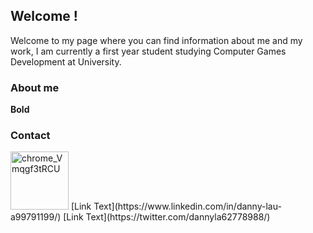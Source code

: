 ## Welcome !
Welcome to my page where you can find information about me and my work, I am currently a first year student studying Computer Games Development at University.





  ### About me 



**Bold** 








### Contact

<img width="93" alt="chrome_Vmqgf3tRCU" src="https://user-images.githubusercontent.com/57402182/70790961-fe2a4a00-1d8d-11ea-97b9-6a403cadef4a.png">
[Link Text](https://www.linkedin.com/in/danny-lau-a99791199/)
 [Link Text](https://twitter.com/dannyla62778988/)
